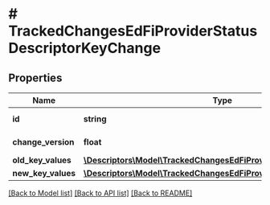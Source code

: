 # # TrackedChangesEdFiProviderStatusDescriptorKeyChange

## Properties

Name | Type | Description | Notes
------------ | ------------- | ------------- | -------------
**id** | **string** | Resource identifier | [optional]
**change_version** | **float** | Change version | [optional]
**old_key_values** | [**\Descriptors\Model\TrackedChangesEdFiProviderStatusDescriptorKey**](TrackedChangesEdFiProviderStatusDescriptorKey.md) |  | [optional]
**new_key_values** | [**\Descriptors\Model\TrackedChangesEdFiProviderStatusDescriptorKey**](TrackedChangesEdFiProviderStatusDescriptorKey.md) |  | [optional]

[[Back to Model list]](../../README.md#models) [[Back to API list]](../../README.md#endpoints) [[Back to README]](../../README.md)
